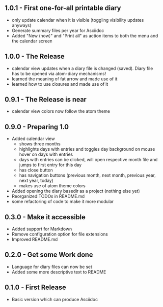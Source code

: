 ## 1.0.1 - First one-for-all printable diary
* only update calendar when it is visible (toggling visibility updates anyways)
* Generate summary files per year for Asciidoc
* Added "New (now)" and "Print all" as action items to both the menu and the calendar screen

## 1.0.0 - The Release
* calendar view updates when a diary file is changed (saved).  Diary file has to be opened via atom-diary mechanisms!
* learned the meaning of fat arrow and made use of it
* learned how to use closures and made use of it

## 0.9.1 - The Release is near
* calendar view colors now follow the atom theme

## 0.9.0 - Preparing 1.0
* Added calendar view
  * shows three months
  * highlights days with entries and toggles day background on mouse hover on days with entries
  * days with entries can be clicked, will open respective month file and jumps to first entry for this day
  * has close button
  * has navigation buttons (previous month, next month, previous year, next year, today)
  * makes use of atom theme colors
* Added opening the diary basedir as a project (nothing else yet)
* Reorganized TODOs in README.md
* some refactoring of code to make it more modular

## 0.3.0 - Make it accessible
* Added support for Markdown
* Remove configuration option for file extensions
* Improved README.md

## 0.2.0 - Get some Work done
* Language for diary files can now be set
* Added some more descriptive text to README

## 0.1.0 - First Release
* Basic version which can produce Asciidoc
